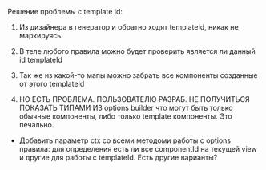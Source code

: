 Решение проблемы с template id:

1. Из дизайнера в генератор и обратно ходят templateId, никак не маркируясь

2. В теле любого правила можно будет проверить является ли данный id templateId

3. Так же из какой-то мапы можно забрать все компоненты созданные от этого templateId

4. НО ЕСТЬ ПРОБЛЕМА. ПОЛЬЗОВАТЕЛЮ РАЗРАБ. НЕ ПОЛУЧИТЬСЯ ПОКАЗАТЬ ТИПАМИ ИЗ options builder что могут быть только обычные компоненты, либо только template компоненты. Это печально. 
 


- Добавить параметр ctx со всеми методоми работы с options правила: для определения есть ли все componentId на текущей view и другие для работы с templateId. Есть другие варианты?

